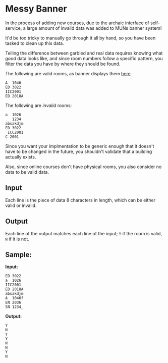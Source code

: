 # Messy Banner

In the process of adding new courses, due to the archaic interface of self-service, a large amount of invalid data was added to MUNs banner system!

It'd be too tricky to manually go through it all by hand, so you have been tasked to clean up this data.

Telling the difference between garbled and real data requires knowing what _good_ data looks like, and since room numbers follow a specific pattern, you filter the data you have by where they should be found.

The following are valid rooms, as banner displays them [here](https://www5.mun.ca/admit/hwswsltb.P_CourseSearch?p_term=201902&p_levl=01*04)

```
A  1046
ED 3022
IIC2001
ED 2018A
```

The following are _invalid_ rooms:

```
a  1026
   1234
absakdjm
ED 3022_
 ICC2001
C 2001
```

Since you want your implmentation to be generic enough that it doesn't have to be changed in the future, you shouldn't validate that a building actually exists.

Also, since online courses don't have physical rooms, you also consider no data to be valid data.

## Input

Each line is the piece of data 8 characters in length, which can be either valid or invalid.

## Output

Each line of the output matches each line of the input; `Y` if the room is valid, `N` if it is not.

## Sample:

**Input:**

```
ED 3022
a  1026
IIC2001
ED 2018A
absakdjm
A  1046f
EN 2036
SN 1234_
```

**Output:**

```
Y
N
Y
Y
N
N
Y
N
```

